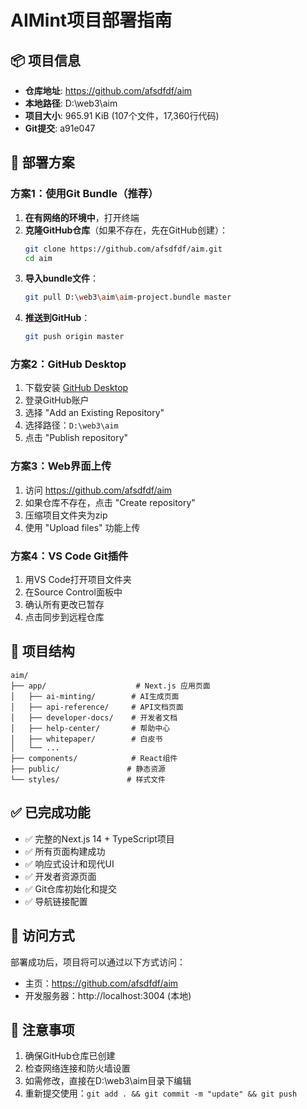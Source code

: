 # AIMint项目部署指南

## 📦 项目信息
- **仓库地址**: https://github.com/afsdfdf/aim
- **本地路径**: D:\web3\aim
- **项目大小**: 965.91 KiB (107个文件，17,360行代码)
- **Git提交**: a91e047

## 🚀 部署方案

### 方案1：使用Git Bundle（推荐）

1. **在有网络的环境中**，打开终端
2. **克隆GitHub仓库**（如果不存在，先在GitHub创建）：
   ```bash
   git clone https://github.com/afsdfdf/aim.git
   cd aim
   ```
3. **导入bundle文件**：
   ```bash
   git pull D:\web3\aim\aim-project.bundle master
   ```
4. **推送到GitHub**：
   ```bash
   git push origin master
   ```

### 方案2：GitHub Desktop

1. 下载安装 [GitHub Desktop](https://desktop.github.com/)
2. 登录GitHub账户
3. 选择 "Add an Existing Repository"
4. 选择路径：`D:\web3\aim`
5. 点击 "Publish repository"

### 方案3：Web界面上传

1. 访问 https://github.com/afsdfdf/aim
2. 如果仓库不存在，点击 "Create repository"
3. 压缩项目文件夹为zip
4. 使用 "Upload files" 功能上传

### 方案4：VS Code Git插件

1. 用VS Code打开项目文件夹
2. 在Source Control面板中
3. 确认所有更改已暂存
4. 点击同步到远程仓库

## 📁 项目结构

```
aim/
├── app/                    # Next.js 应用页面
│   ├── ai-minting/        # AI生成页面
│   ├── api-reference/     # API文档页面  
│   ├── developer-docs/    # 开发者文档
│   ├── help-center/       # 帮助中心
│   ├── whitepaper/        # 白皮书
│   └── ...
├── components/            # React组件
├── public/               # 静态资源
└── styles/               # 样式文件
```

## ✅ 已完成功能

- ✅ 完整的Next.js 14 + TypeScript项目
- ✅ 所有页面构建成功
- ✅ 响应式设计和现代UI
- ✅ 开发者资源页面
- ✅ Git仓库初始化和提交
- ✅ 导航链接配置

## 🔗 访问方式

部署成功后，项目将可以通过以下方式访问：
- 主页：https://github.com/afsdfdf/aim
- 开发服务器：http://localhost:3004 (本地)

## 📝 注意事项

1. 确保GitHub仓库已创建
2. 检查网络连接和防火墙设置
3. 如需修改，直接在D:\web3\aim目录下编辑
4. 重新提交使用：`git add . && git commit -m "update" && git push` 